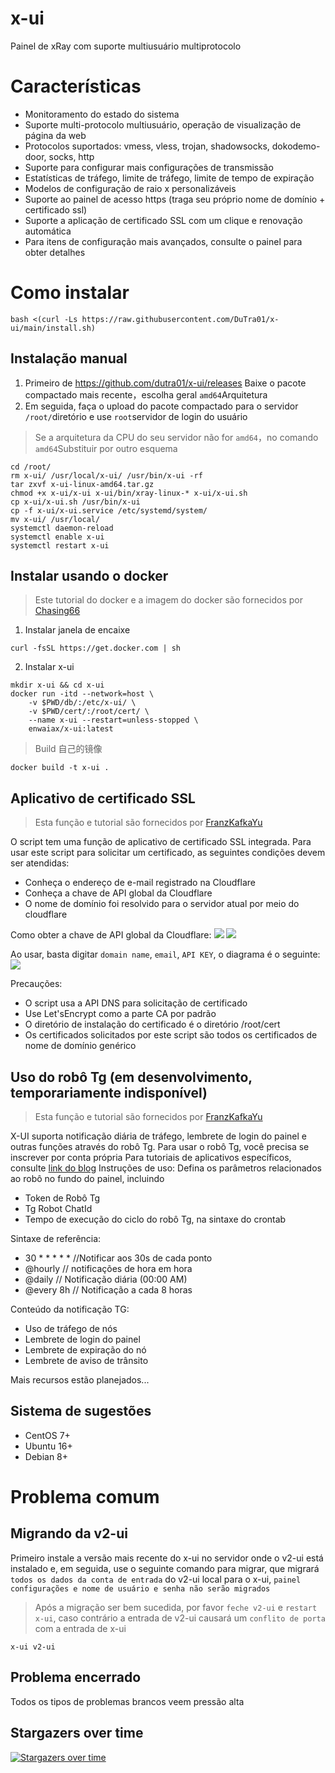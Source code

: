 # x-ui

Painel de xRay com suporte multiusuário multiprotocolo

# Características

- Monitoramento do estado do sistema
- Suporte multi-protocolo multiusuário, operação de visualização de página da web
- Protocolos suportados: vmess, vless, trojan, shadowsocks, dokodemo-door, socks, http
- Suporte para configurar mais configurações de transmissão
- Estatísticas de tráfego, limite de tráfego, limite de tempo de expiração
- Modelos de configuração de raio x personalizáveis
- Suporte ao painel de acesso https (traga seu próprio nome de domínio + certificado ssl)
- Suporte a aplicação de certificado SSL com um clique e renovação automática
- Para itens de configuração mais avançados, consulte o painel para obter detalhes

# Como instalar

```
bash <(curl -Ls https://raw.githubusercontent.com/DuTra01/x-ui/main/install.sh)
```

## Instalação manual

1. Primeiro de https://github.com/dutra01/x-ui/releases Baixe o pacote compactado mais recente，escolha geral `amd64`Arquitetura
2. Em seguida, faça o upload do pacote compactado para o servidor `/root/`diretório e use `root`servidor de login do usuário

> Se a arquitetura da CPU do seu servidor não for `amd64`，no comando `amd64`Substituir por outro esquema

```
cd /root/
rm x-ui/ /usr/local/x-ui/ /usr/bin/x-ui -rf
tar zxvf x-ui-linux-amd64.tar.gz
chmod +x x-ui/x-ui x-ui/bin/xray-linux-* x-ui/x-ui.sh
cp x-ui/x-ui.sh /usr/bin/x-ui
cp -f x-ui/x-ui.service /etc/systemd/system/
mv x-ui/ /usr/local/
systemctl daemon-reload
systemctl enable x-ui
systemctl restart x-ui
```

## Instalar usando o docker

> Este tutorial do docker e a imagem do docker são fornecidos por [Chasing66](https://github.com/Chasing66)

1. Instalar janela de encaixe

```shell
curl -fsSL https://get.docker.com | sh
```

2. Instalar x-ui

```shell
mkdir x-ui && cd x-ui
docker run -itd --network=host \
    -v $PWD/db/:/etc/x-ui/ \
    -v $PWD/cert/:/root/cert/ \
    --name x-ui --restart=unless-stopped \
    enwaiax/x-ui:latest
```

> Build 自己的镜像

```shell
docker build -t x-ui .
```

## Aplicativo de certificado SSL

> Esta função e tutorial são fornecidos por [FranzKafkaYu](https://github.com/FranzKafkaYu)

O script tem uma função de aplicativo de certificado SSL integrada. Para usar este script para solicitar um certificado, as seguintes condições devem ser atendidas:

- Conheça o endereço de e-mail registrado na Cloudflare
- Conheça a chave de API global da Cloudflare
- O nome de domínio foi resolvido para o servidor atual por meio do cloudflare

Como obter a chave de API global da Cloudflare:
    ![](media/bda84fbc2ede834deaba1c173a932223.png)
    ![](media/d13ffd6a73f938d1037d0708e31433bf.png)

Ao usar, basta digitar `domain name`, `email`, `API KEY`, o diagrama é o seguinte:
        ![](media/2022-04-04_141259.png)

Precauções:

- O script usa a API DNS para solicitação de certificado
- Use Let'sEncrypt como a parte CA por padrão
- O diretório de instalação do certificado é o diretório /root/cert
- Os certificados solicitados por este script são todos os certificados de nome de domínio genérico

## Uso do robô Tg (em desenvolvimento, temporariamente indisponível)

> Esta função e tutorial são fornecidos por [FranzKafkaYu](https://github.com/FranzKafkaYu)

X-UI suporta notificação diária de tráfego, lembrete de login do painel e outras funções através do robô Tg. Para usar o robô Tg, você precisa se inscrever por conta própria
Para tutoriais de aplicativos específicos, consulte [link do blog](https://coderfan.net/how-to-use-telegram-bot-to-alarm-you-when-someone-login-into-your-vps.html )
Instruções de uso: Defina os parâmetros relacionados ao robô no fundo do painel, incluindo

- Token de Robô Tg
- Tg Robot ChatId
- Tempo de execução do ciclo do robô Tg, na sintaxe do crontab

Sintaxe de referência:

- 30 * * * * * //Notificar aos 30s de cada ponto
- @hourly // notificações de hora em hora
- @daily // Notificação diária (00:00 AM)
- @every 8h // Notificação a cada 8 horas

Conteúdo da notificação TG:

- Uso de tráfego de nós
- Lembrete de login do painel
- Lembrete de expiração do nó
- Lembrete de aviso de trânsito

Mais recursos estão planejados...
## Sistema de sugestões

- CentOS 7+
- Ubuntu 16+
- Debian 8+

# Problema comum

## Migrando da v2-ui

Primeiro instale a versão mais recente do x-ui no servidor onde o v2-ui está instalado e, em seguida, use o seguinte comando para migrar, que migrará `todos os dados da conta de entrada` do v2-ui local para o x-ui, `painel configurações e nome de usuário e senha não serão migrados`

> Após a migração ser bem sucedida, por favor `feche v2-ui` e `restart x-ui`, caso contrário a entrada de v2-ui causará um `conflito de porta` com a entrada de x-ui
> 
```
x-ui v2-ui
```

## Problema encerrado

Todos os tipos de problemas brancos veem pressão alta

## Stargazers over time

[![Stargazers over time](https://starchart.cc/vaxilu/x-ui.svg)](https://starchart.cc/vaxilu/x-ui)
